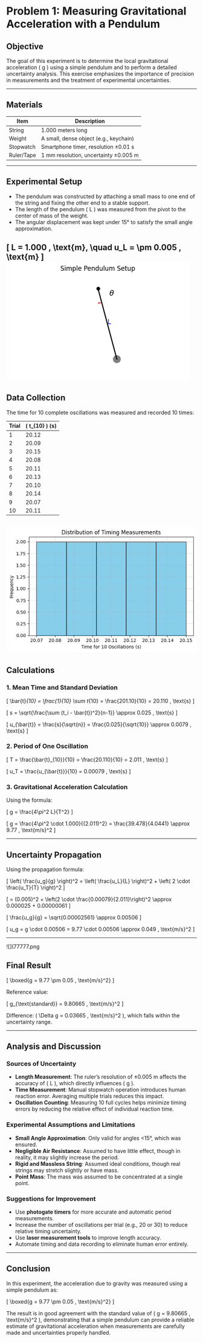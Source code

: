 
#  Problem 1: Measuring Gravitational Acceleration with a Pendulum

##  Objective

The goal of this experiment is to determine the local gravitational acceleration \( g \) using a simple pendulum and to perform a detailed uncertainty analysis. This exercise emphasizes the importance of precision in measurements and the treatment of experimental uncertainties.

---

##  Materials

| Item             | Description                                 |
|------------------|---------------------------------------------|
| String           | 1.000 meters long                           |
| Weight           | A small, dense object (e.g., keychain)      |
| Stopwatch        | Smartphone timer, resolution ±0.01 s        |
| Ruler/Tape       | 1 mm resolution, uncertainty ±0.005 m       |

---

## Experimental Setup

- The pendulum was constructed by attaching a small mass to one end of the string and fixing the other end to a stable support.
- The length of the pendulum \( L \) was measured from the pivot to the center of mass of the weight.
- The angular displacement was kept under 15° to satisfy the small angle approximation.

\[
L = 1.000 \, \text{m}, \quad u_L = \pm 0.005 \, \text{m}
\]
![](0000.png)
---

##  Data Collection

The time for 10 complete oscillations was measured and recorded 10 times:

| Trial | \( t_{10} \) (s) |
|--------|------------------|
| 1      | 20.12            |
| 2      | 20.09            |
| 3      | 20.15            |
| 4      | 20.08            |
| 5      | 20.11            |
| 6      | 20.13            |
| 7      | 20.10            |
| 8      | 20.14            |
| 9      | 20.07            |
| 10     | 20.11            |

![](999.png)
---

## Calculations

### 1. Mean Time and Standard Deviation

\[
\bar{t}_{10} = \frac{1}{10} \sum t_{10} = \frac{201.10}{10} = 20.110 \, \text{s}
\]

\[
s = \sqrt{\frac{\sum (t_i - \bar{t})^2}{n-1}} \approx 0.025 \, \text{s}
\]

\[
u_{\bar{t}} = \frac{s}{\sqrt{n}} = \frac{0.025}{\sqrt{10}} \approx 0.0079 \, \text{s}
\]

### 2. Period of One Oscillation

\[
T = \frac{\bar{t}_{10}}{10} = \frac{20.110}{10} = 2.011 \, \text{s}
\]

\[
u_T = \frac{u_{\bar{t}}}{10} = 0.00079 \, \text{s}
\]

### 3. Gravitational Acceleration Calculation

Using the formula:

\[
g = \frac{4\pi^2 L}{T^2}
\]

\[
g = \frac{4\pi^2 \cdot 1.000}{(2.011)^2} = \frac{39.478}{4.0441} \approx 9.77 \, \text{m/s}^2
\]

---

##  Uncertainty Propagation

Using the propagation formula:

\[
\left( \frac{u_g}{g} \right)^2 = \left( \frac{u_L}{L} \right)^2 + \left( 2 \cdot \frac{u_T}{T} \right)^2
\]

\[
= (0.005)^2 + \left(2 \cdot \frac{0.00079}{2.011}\right)^2 \approx 0.000025 + 0.00000061
\]

\[
\frac{u_g}{g} = \sqrt{0.00002561} \approx 0.00506
\]

\[
u_g = g \cdot 0.00506 = 9.77 \cdot 0.00506 \approx 0.049 \, \text{m/s}^2
\]

---
![](77777.png
## Final Result

\[
\boxed{g = 9.77 \pm 0.05 \, \text{m/s}^2}
\]

Reference value:

\[
g_{\text{standard}} = 9.80665 \, \text{m/s}^2
\]

Difference: \( \Delta g = 0.03665 \, \text{m/s}^2 \), which falls within the uncertainty range.

---

## Analysis and Discussion

###  Sources of Uncertainty

- **Length Measurement**: The ruler’s resolution of ±0.005 m affects the accuracy of \( L \), which directly influences \( g \).
- **Time Measurement**: Manual stopwatch operation introduces human reaction error. Averaging multiple trials reduces this impact.
- **Oscillation Counting**: Measuring 10 full cycles helps minimize timing errors by reducing the relative effect of individual reaction time.

### Experimental Assumptions and Limitations

- **Small Angle Approximation**: Only valid for angles <15°, which was ensured.
- **Negligible Air Resistance**: Assumed to have little effect, though in reality, it may slightly increase the period.
- **Rigid and Massless String**: Assumed ideal conditions, though real strings may stretch slightly or have mass.
- **Point Mass**: The mass was assumed to be concentrated at a single point.

### Suggestions for Improvement

- Use **photogate timers** for more accurate and automatic period measurements.
- Increase the number of oscillations per trial (e.g., 20 or 30) to reduce relative timing uncertainty.
- Use **laser measurement tools** to improve length accuracy.
- Automate timing and data recording to eliminate human error entirely.

---

##  Conclusion

In this experiment, the acceleration due to gravity was measured using a simple pendulum as:

\[
\boxed{g = 9.77 \pm 0.05 \, \text{m/s}^2}
\]

The result is in good agreement with the standard value of \( g = 9.80665 \, \text{m/s}^2 \), demonstrating that a simple pendulum can provide a reliable estimate of gravitational acceleration when measurements are carefully made and uncertainties properly handled.
